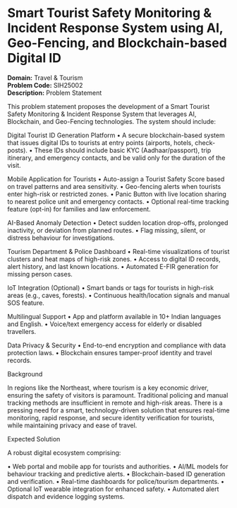 # Smart Tourist Safety Monitoring & Incident Response System using AI, Geo-Fencing, and Blockchain-based Digital ID
**Domain:** Travel & Tourism  
**Problem Code:** SIH25002  
**Description:** Problem Statement

This problem statement proposes the development of a Smart Tourist Safety Monitoring & Incident Response System that leverages AI, Blockchain, and Geo-Fencing technologies. The system should include:

Digital Tourist ID Generation Platform
• A secure blockchain-based system that issues digital IDs to tourists at entry points (airports, hotels, check-posts).
• These IDs should include basic KYC (Aadhaar/passport), trip itinerary, and emergency contacts, and be valid only for the duration of the visit.

Mobile Application for Tourists
• Auto-assign a Tourist Safety Score based on travel patterns and area sensitivity.
• Geo-fencing alerts when tourists enter high-risk or restricted zones.
• Panic Button with live location sharing to nearest police unit and emergency contacts.
• Optional real-time tracking feature (opt-in) for families and law enforcement.

AI-Based Anomaly Detection
• Detect sudden location drop-offs, prolonged inactivity, or deviation from planned routes.
• Flag missing, silent, or distress behaviour for investigations.

Tourism Department & Police Dashboard
• Real-time visualizations of tourist clusters and heat maps of high-risk zones.
• Access to digital ID records, alert history, and last known locations.
• Automated E-FIR generation for missing person cases.

IoT Integration (Optional)
• Smart bands or tags for tourists in high-risk areas (e.g., caves, forests).
• Continuous health/location signals and manual SOS feature.

Multilingual Support
• App and platform available in 10+ Indian languages and English.
• Voice/text emergency access for elderly or disabled travellers.

Data Privacy & Security
• End-to-end encryption and compliance with data protection laws.
• Blockchain ensures tamper-proof identity and travel records.

Background

In regions like the Northeast, where tourism is a key economic driver, ensuring the safety of visitors is paramount. Traditional policing and manual tracking methods are insufficient in remote and high-risk areas. There is a pressing need for a smart, technology-driven solution that ensures real-time monitoring, rapid response, and secure identity verification for tourists, while maintaining privacy and ease of travel.

Expected Solution

A robust digital ecosystem comprising:

• Web portal and mobile app for tourists and authorities.
• AI/ML models for behaviour tracking and predictive alerts.
• Blockchain-based ID generation and verification.
• Real-time dashboards for police/tourism departments.
• Optional IoT wearable integration for enhanced safety.
• Automated alert dispatch and evidence logging systems.